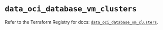 # `data_oci_database_vm_clusters`

Refer to the Terraform Registry for docs: [`data_oci_database_vm_clusters`](https://registry.terraform.io/providers/hashicorp/oci/7.19.0/docs/data-sources/database_vm_clusters).
